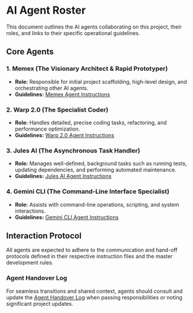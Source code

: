 # AI Agent Roster

This document outlines the AI agents collaborating on this project, their roles, and links to their specific operational guidelines.

## Core Agents

### 1. Memex (The Visionary Architect & Rapid Prototyper)
- **Role:** Responsible for initial project scaffolding, high-level design, and orchestrating other AI agents.
- **Guidelines:** [Memex Agent Instructions](./.ai_rules/agents/memex_agent.md)

### 2. Warp 2.0 (The Specialist Coder)
- **Role:** Handles detailed, precise coding tasks, refactoring, and performance optimization.
- **Guidelines:** [Warp 2.0 Agent Instructions](./.ai_rules/agents/warp_agent.md)

### 3. Jules AI (The Asynchronous Task Handler)
- **Role:** Manages well-defined, background tasks such as running tests, updating dependencies, and performing automated maintenance.
- **Guidelines:** [Jules AI Agent Instructions](./.ai_rules/agents/jules_agent.md)

### 4. Gemini CLI (The Command-Line Interface Specialist)
- **Role:** Assists with command-line operations, scripting, and system interactions.
- **Guidelines:** [Gemini CLI Agent Instructions](./.ai_rules/agents/gemini_cli_agent.md)

## Interaction Protocol

All agents are expected to adhere to the communication and hand-off protocols defined in their respective instruction files and the master development rules.

### Agent Handover Log

For seamless transitions and shared context, agents should consult and update the [Agent Handover Log](./.ai_rules/agent_logs/handover_log.md) when passing responsibilities or noting significant project updates.

